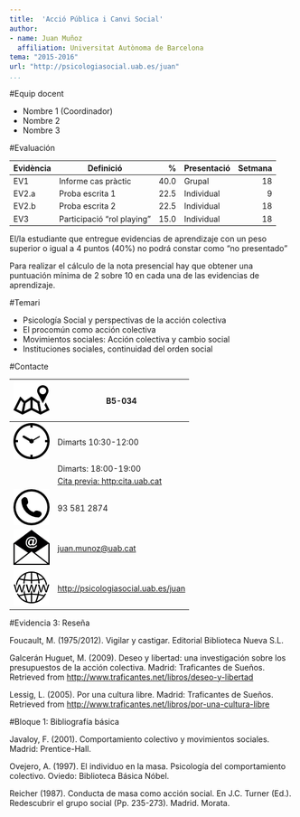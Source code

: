 ```yaml
---
title:  'Acció Pública i Canvi Social'
author:
- name: Juan Muñoz
  affiliation: Universitat Autònoma de Barcelona
tema: "2015-2016"
url: "http://psicologiasocial.uab.es/juan"
...
```


#Equip docent

*	Nombre 1 (Coordinador)
*	Nombre 2
*	Nombre 3

#Evaluación

| Evidència | Definició                  |    % | Presentació | Setmana |
|-----------|----------------------------|-----:|-------------|--------:|
| EV1       | Informe cas pràctic        | 40.0 | Grupal      |      18 |
| EV2.a     | Proba escrita 1            | 22.5 | Individual  |       9 |
| EV2.b     | Proba escrita 2            | 22.5 | Individual  |      18 |
| EV3       | Participació “rol playing” | 15.0 | Individual  |      18 |

El/la estudiante que entregue evidencias de aprendizaje con un peso superior o igual a 4 puntos (40%) no podrá constar como “no presentado”

Para realizar el cálculo de la nota presencial hay que obtener una puntuación mínima de 2 sobre 10 en cada una de las evidencias de aprendizaje.

#Temari

* Psicología Social y perspectivas de la acción colectiva
* El procomún como acción colectiva
* Movimientos sociales: Acción colectiva y cambio social
* Instituciones sociales, continuidad del orden social


#Contacte

| ![](img/Direccion.png)| B5-034                              |
|-----------------------|-------------------------------------|
| ![](img/Clock.png)    | Dimarts 10:30-12:00                 |
|                       | Dimarts: 18:00-19:00                |
|                       | [Cita previa: http:cita.uab.cat](http://cita.uab.cat)  |
| ![](img/Telefono.png) | 93 581 2874                         |
| ![](img/Correo.png)   | juan.munoz@uab.cat                  |
| ![](img/Web.png)      | <http://psicologiasocial.uab.es/juan> |

#Evidencia 3: Reseña

Foucault, M. (1975/2012). Vigilar y castigar. Editorial Biblioteca Nueva S.L.

Galcerán Huguet, M. (2009). Deseo y libertad: una investigación sobre los presupuestos de la acción colectiva. Madrid: Traficantes de Sueños. Retrieved from http://www.traficantes.net/libros/deseo-y-libertad

Lessig, L. (2005). Por una cultura libre. Madrid: Traficantes de Sueños. Retrieved from http://www.traficantes.net/libros/por-una-cultura-libre

#Bloque 1: Bibliografía básica

Javaloy, F. (2001). Comportamiento colectivo y movimientos sociales. Madrid: Prentice-Hall.

Ovejero, A. (1997). El individuo en la masa. Psicología del comportamiento colectivo. Oviedo: Biblioteca Básica Nóbel.

Reicher (1987). Conducta de masa como acción social. En J.C. Turner (Ed.). Redescubrir el grupo social (Pp. 235-273). Madrid. Morata.

